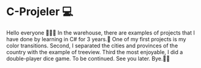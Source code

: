 # C-Projeler 💻
Hello everyone 👋🏼😊
In the warehouse, there are examples of projects that I have done by learning in C# for 3 years.💾
One of my first projects is my color transitions.
Second, I separated the cities and provinces of the country with the example of treeview.
Third the most enjoyable, I did a double-player dice game.
To be continued.
See you later. Bye.👋🏼

